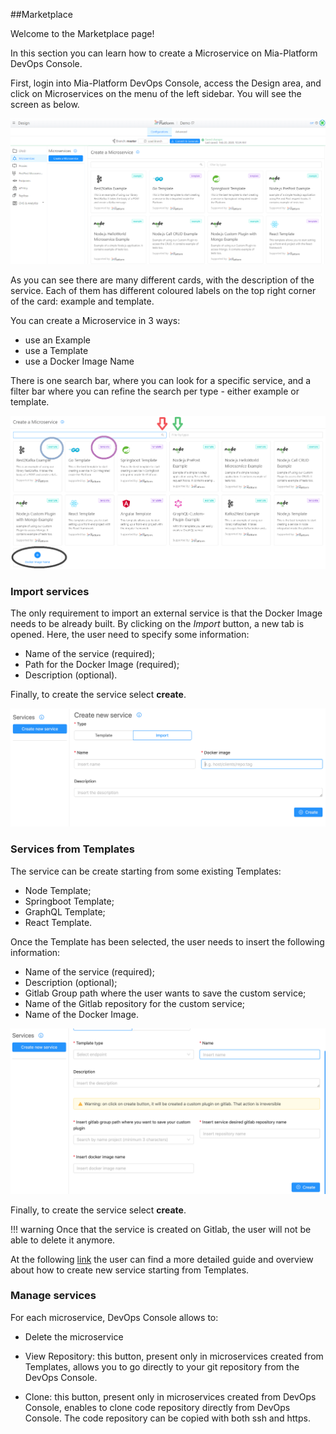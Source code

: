##Marketplace

Welcome to the Marketplace page!

In this section you can learn how to create a Microservice on Mia-Platform DevOps Console. 

First, login into Mia-Platform DevOps Console, access the Design area, and click on Microservices on the menu of the left sidebar. You will see the screen as below. 


![](img//screenMarketplace.png)



As you can see there are many  different cards, with the description of the service. Each of them has different coloured labels on the top right corner of the card: example and template. 

You can create a Microservice in 3 ways: 
* use an Example
* use a Template
* use a Docker Image Name

There is one search bar, where you can look for a specific service, and a filter bar where you can refine the search per type - either example or template. 


![](img/Marketplace.png)



### Import services

The only requirement to import an external service is that the Docker Image needs to be already built.
By clicking on the *Import* button, a new tab is opened. Here, the user need to specify some information:

* Name of the service (required);
* Path for the Docker Image (required);
* Description (optional).

Finally, to create the service select **create**.

![](img/services-import.png)

### Services from Templates

The service can be create starting from some existing Templates:

* Node Template;
* Springboot Template;
* GraphQL Template;
* React Template.

Once the Template has been selected, the user needs to insert the following information:

* Name of the service (required);
* Description (optional);
* Gitlab Group path where the user wants to save the custom service;
* Name of the Gitlab repository for the custom service;
* Name of the Docker Image.

![](img/services-template.png)

Finally, to create the service select **create**.

!!! warning
    Once that the service is created on Gitlab, the user will not be able to delete it anymore.

At the following [link](https://docs.mia-platform.eu/development_suite/api-console/api-design/custom_microservice_get_started/) the user can find a more detailed guide and overview about how to create new service starting from Templates.


### Manage services

For each microservice, DevOps Console allows to:

 * Delete the microservice

 * View Repository: this button, present only in microservices created from Templates, allows you to go directly to your git repository from the DevOps Console.

 * Clone: this button, present only in microservices created from DevOps Console, enables to clone code repository directly from DevOps Console. The code repository can be copied with both ssh and https.
